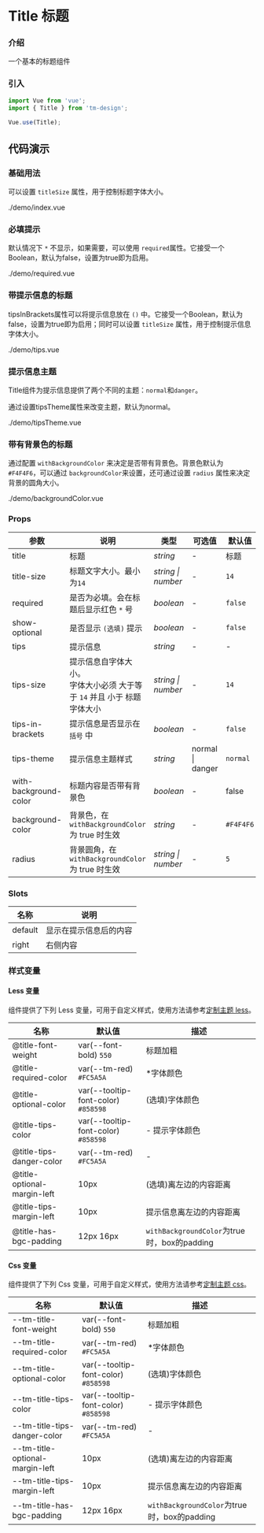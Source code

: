# Title 标题

### 介绍

一个基本的标题组件

### 引入

```js
import Vue from 'vue';
import { Title } from 'tm-design';

Vue.use(Title);
```

## 代码演示

### 基础用法

可以设置 `titleSize` 属性，用于控制标题字体大小。

<demo-code>./demo/index.vue</demo-code>

### 必填提示

默认情况下 `*` 不显示，如果需要，可以使用 `required`属性。它接受一个Boolean，默认为false，设置为true即为启用。

<demo-code>./demo/required.vue</demo-code>

### 带提示信息的标题

tipsInBrackets属性可以将提示信息放在 `()` 中。它接受一个Boolean，默认为false，设置为true即为启用；同时可以设置 `titleSize` 属性，用于控制提示信息字体大小。

<demo-code>./demo/tips.vue</demo-code>

### 提示信息主题

Title组件为提示信息提供了两个不同的主题：`normal`和`danger`。

通过设置tipsTheme属性来改变主题，默认为normal。

<demo-code>./demo/tipsTheme.vue</demo-code>

### 带有背景色的标题

通过配置 `withBackgroundColor` 来决定是否带有背景色。背景色默认为 `#F4F4F6`，可以通过 `backgroundColor`来设置，还可通过设置 `radius` 属性来决定背景的圆角大小。

<demo-code>./demo/backgroundColor.vue</demo-code>

### Props

参数 | 说明 | 类型 | 可选值 | 默认值
-- | -- | -- | -- | --
title | 标题 | _string_ | - | 标题
title-size | 标题文字大小。最小为`14` | _string \| number_ | - | `14`
required | 是否为必填。会在标题后显示红色 `*` 号 | _boolean_ | - | `false`
show-optional | 是否显示 `(选填)` 提示 | _boolean_ | - | `false`
tips | 提示信息 | _string_ | - | -
tips-size | 提示信息自字体大小。<br >字体大小必须 大于等于 `14` 并且 小于 标题字体大小 | _string \| number_ | - | `14`
tips-in-brackets | 提示信息是否显示在 `括号` 中 | _boolean_ | - | `false`
tips-theme | 提示信息主题样式 | _string_ | normal \| danger | `normal`
with-background-color | 标题内容是否带有背景色 | _boolean_ | - | false
background-color | 背景色，在 `withBackgroundColor` 为 true 时生效 | _string_ | - | `#F4F4F6`
radius | 背景圆角，在 `withBackgroundColor` 为 true 时生效 | _string \| number_ | - | `5`

### Slots

名称 | 说明
-- | --
default | 显示在提示信息后的内容
right | 右侧内容


### 样式变量

#### Less 变量

组件提供了下列 Less 变量，可用于自定义样式，使用方法请参考[定制主题 less](#/theme)。

名称 | 默认值 | 描述
-- | -- | --
@title-font-weight | var(--font-bold) `550` | 标题加粗
@title-required-color | var(--tm-red) `#FC5A5A` | *字体颜色
@title-optional-color | var(--tooltip-font-color) `#858598` | (选填)字体颜色 
@title-tips-color | var(--tooltip-font-color) `#858598` | - 提示字体颜色
@title-tips-danger-color | var(--tm-red) `#FC5A5A` | - | `danger`模式下标题颜色
@title-optional-margin-left | 10px | (选填)离左边的内容距离
@title-tips-margin-left | 10px | 提示信息离左边的内容距离
@title-has-bgc-padding | 12px 16px | `withBackgroundColor`为true时，box的padding

#### Css 变量

组件提供了下列 Css 变量，可用于自定义样式，使用方法请参考[定制主题 css](#/theme2)。

名称 | 默认值 | 描述
-- | -- | --
--tm-title-font-weight | var(--font-bold) `550` | 标题加粗
--tm-title-required-color | var(--tm-red) `#FC5A5A` | *字体颜色
--tm-title-optional-color | var(--tooltip-font-color) `#858598` | (选填)字体颜色 
--tm-title-tips-color | var(--tooltip-font-color) `#858598` | - 提示字体颜色
--tm-title-tips-danger-color | var(--tm-red) `#FC5A5A` | - | `danger`模式下标题颜色
--tm-title-optional-margin-left | 10px | (选填)离左边的内容距离
--tm-title-tips-margin-left | 10px | 提示信息离左边的内容距离
--tm-title-has-bgc-padding | 12px 16px | `withBackgroundColor`为true时，box的padding

